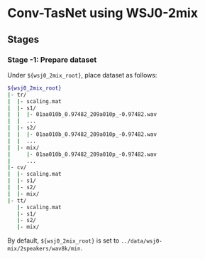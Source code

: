 # Conv-TasNet using WSJ0-2mix

## Stages

### Stage -1: Prepare dataset

Under `${wsj0_2mix_root}`, place dataset as follows:

```sh
${wsj0_2mix_root}
|- tr/
|  |- scaling.mat
|  |- s1/
|  |  |- 01aa010b_0.97482_209a010p_-0.97482.wav
|  |  ...
|  |- s2/
|  |  |- 01aa010b_0.97482_209a010p_-0.97482.wav
|  |  ...
|  |- mix/
|     |- 01aa010b_0.97482_209a010p_-0.97482.wav
|     ...
|- cv/
|  |- scaling.mat
|  |- s1/
|  |- s2/
|  |- mix/
|- tt/
   |- scaling.mat
   |- s1/
   |- s2/
   |- mix/
```

By default, `${wsj0_2mix_root}` is set to `../data/wsj0-mix/2speakers/wav8k/min`.
